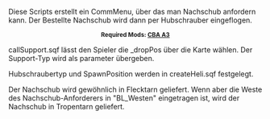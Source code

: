 Diese Scripts erstellt ein CommMenu, über das man Nachschub anfordern kann. Der Bestellte Nachschub wird dann per Hubschrauber eingeflogen.

<p align="center">
  <sup>
    <strong>
      Required Mods: <a href="https://github.com/CBATeam/CBA_A3/releases">CBA A3</a><br/>
    </strong>
  </sup>
</p>


callSupport.sqf lässt den Spieler die _dropPos über die Karte wählen. Der Support-Typ wird als parameter übergeben.

Hubschraubertyp und SpawnPosition werden in createHeli.sqf festgelegt.

Der Nachschub wird gewöhnlich in Flecktarn geliefert. Wenn aber die Weste des Nachschub-Anforderers in "BL_Westen" eingetragen ist, wird der Nachschub in Tropentarn geliefert.

